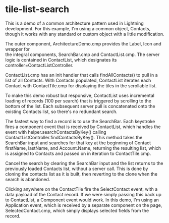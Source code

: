 # tile-list-search

This is a demo of a common architecture pattern used in Lightning development.
For this example, I'm using a common object, Contacts, though it works with
any standard or custom object with a little modification.

The outer component, ArchitectureDemo.cmp provides the Label, Icon and wrapper for  
the integral components, SearchBar.cmp and ContactList.cmp. The server logic is 
contained in ContactList, which designates its controller=ContactListController.

ContactList.cmp has an init handler that calls findAllContacts() to pull in a 
list of all Contacts. With Contacts populated, ContactList iterates each Contact 
with ContactTile.cmp for displaying the tiles in the scrollable list.

To make this demo robust but responsive, ContactList uses incremental loading 
of records (100 per search) that is triggered by scrolling to the bottom of the list.
Each subsequent server pull is concatenated onto the existing Contacts list, so 
there's no redundant search.

The fastest way to find a record is to use the SearchBar. Each keystroke fires
a component event that is received by ContactList, which handles the event with
helper.searchContactsByKey() calling ContactListController.findContactsByKey(). 
This method takes the SearchBar input and searches for that key at the beginning of
Contact firstName, lastName, and Account.Name, returning the resulting list, which is 
assigned to Contacts and passed on in iteration to ContactTile.cmp.

Cancel the search by clearing the SearchBar input and the list returns to the
previously loaded Contacts list, without a server call. This is done by
cloning the contacts list as it is built, then reverting to the clone when the
search is abandoned.

Clicking anywhere on the ContactTile fire the SelectContact event, with a data
payload of the Contact record. If we were simply passing this back up to ContactList,
a Component event would work. In this demo, I'm using an Application event, which is
received by a separate component on the page, SelectedContact.cmp, which simply
displays selected fields from the record.